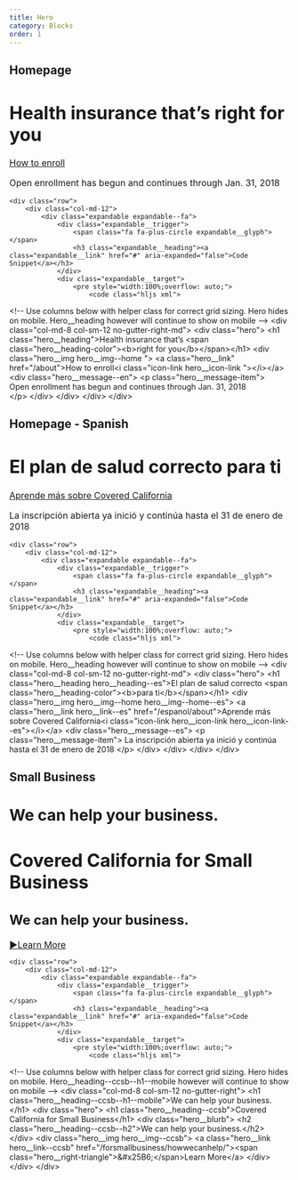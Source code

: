 ```yaml
---
title: Hero
category: Blocks
order: 1
---
```



<style>
  /* Overriding body font size on styleguide stylesheet for hero example */
	.hero {
		font-size: 16px;
		letter-spacing: 0;
	}
</style>

<h2>Homepage</h2>

<div class="row margin-top-65--desktop">
	<div class="col-md-8 col-sm-12 no-gutter-right-md">
		<div class="hero">
			<h1 class="hero__heading">Health insurance that’s <span class="hero__heading-color"><b>right for you</b></span></h1>
			<div class="hero__img hero__img--home ">
				<a class="hero__link" href="/about">How to enroll<i class="icon-link hero__icon-link "></i></a>
				<div class="hero__message--en">
					<p class="hero__message-item">			
						Open enrollment has begun and continues through Jan. 31, 2018		
					</p>
				</div>
			</div>
		</div>
	</div>
	<div class="col-md-4 col-sm-6"></div>

	<div class="row">
		<div class="col-md-12">
			<div class="expandable expandable--fa">
				<div class="expandable__trigger">
					<span class="fa fa-plus-circle expandable__glyph"> </span>
					<h3 class="expandable__heading"><a class="expandable__link" href="#" aria-expanded="false">Code Snippet</a></h3>
				</div>
				<div class="expandable__target">
					<pre style="width:100%;overflow: auto;">
						<code class="hljs xml">
&lt;!-- Use columns below with helper class for correct grid sizing. Hero hides on mobile. 
Hero__heading however will continue to show on mobile --&gt;
&lt;div class="col-md-8 col-sm-12 no-gutter-right-md"&gt;
  &lt;div class="hero"&gt;
    &lt;h1 class="hero__heading"&gt;Health insurance that’s &lt;span class="hero__heading-color"&gt;&lt;b&gt;right for you&lt;/b&gt;&lt;/span&gt;&lt;/h1&gt;
    &lt;div class="hero__img hero__img--home "&gt;
      &lt;a class="hero__link" href="/about"&gt;How to enroll&lt;i class="icon-link hero__icon-link "&gt;&lt;/i&gt;&lt;/a&gt;
      &lt;div class="hero__message--en"&gt;
        &lt;p class="hero__message-item"&gt;      
          Open enrollment has begun and continues through Jan. 31, 2018    
        &lt;/p&gt;
      &lt;/div&gt;
    &lt;/div&gt;
  &lt;/div&gt;
&lt;/div&gt;
						</code>
					</pre>
				</div>
			</div>
		</div>
	</div>


  <h2>Homepage - Spanish</h2>

  <div class="col-md-8 col-sm-12 no-gutter-right-md">
  	<div class="hero">
  		<h1 class="hero__heading hero__heading--es">El plan de salud correcto <span class="hero__heading-color"><b>para ti</b></span></h1>
  		<div class="hero__img hero__img--home  hero__img--home--es">
  			<a class="hero__link hero__link--es" href="/espanol/about">Aprende más sobre Covered California<i class="icon-link hero__icon-link hero__icon-link--es"></i></a>
  			<div class="hero__message--es">
  				<p class="hero__message-item">
  					La inscripción abierta ya inició y continúa hasta el 31 de enero de 2018
  				</p>
  			</div>
  		</div>
  	</div>
  </div>
	<div class="col-md-4 col-sm-6"></div>

	<div class="row">
		<div class="col-md-12">
			<div class="expandable expandable--fa">
				<div class="expandable__trigger">
					<span class="fa fa-plus-circle expandable__glyph"> </span>
					<h3 class="expandable__heading"><a class="expandable__link" href="#" aria-expanded="false">Code Snippet</a></h3>
				</div>
				<div class="expandable__target">
					<pre style="width:100%;overflow: auto;">
						<code class="hljs xml">
&lt;!-- Use columns below with helper class for correct grid sizing. Hero hides on mobile. 
Hero__heading however will continue to show on mobile --&gt;
&lt;div class="col-md-8 col-sm-12 no-gutter-right-md"&gt;
  &lt;div class="hero"&gt;
    &lt;h1 class="hero__heading hero__heading--es"&gt;El plan de salud correcto &lt;span class="hero__heading-color"&gt;&lt;b&gt;para ti&lt;/b&gt;&lt;/span&gt;&lt;/h1&gt;
    &lt;div class="hero__img hero__img--home  hero__img--home--es"&gt;
      &lt;a class="hero__link hero__link--es" href="/espanol/about"&gt;Aprende más sobre Covered California&lt;i class="icon-link hero__icon-link hero__icon-link--es"&gt;&lt;/i&gt;&lt;/a&gt;
      &lt;div class="hero__message--es"&gt;
        &lt;p class="hero__message-item"&gt;
          La inscripción abierta ya inició y continúa hasta el 31 de enero de 2018
        &lt;/p&gt;
      &lt;/div&gt;
    &lt;/div&gt;
  &lt;/div&gt;
&lt;/div&gt;
						</code>
					</pre>
				</div>
			</div>
		</div>
	</div>

  <h2>Small Business</h2>

  <div class="col-md-8 col-sm-12 no-gutter-right">
		<h1 class="hero__heading--ccsb--h1--mobile">We can help your business.</h1>
		<div class="hero">
			<h1 class="hero__heading--ccsb">Covered California for Small Business</h1>
			<div class="hero__blurb">
				<h2 class="hero__heading--ccsb--h2">We can help your business.</h2>
			</div>
			<div class="hero__img hero__img--ccsb">
				<a class="hero__link hero__link--ccsb" href="/forsmallbusiness/howwecanhelp/"><span class="hero__right-triangle">&#x25B6;</span>Learn More</a>
			</div>
		</div> 
	</div>
	<div class="col-md-4 col-sm-6"></div>

	<div class="row">
		<div class="col-md-12">
			<div class="expandable expandable--fa">
				<div class="expandable__trigger">
					<span class="fa fa-plus-circle expandable__glyph"> </span>
					<h3 class="expandable__heading"><a class="expandable__link" href="#" aria-expanded="false">Code Snippet</a></h3>
				</div>
				<div class="expandable__target">
					<pre style="width:100%;overflow: auto;">
						<code class="hljs xml">
&lt;!-- Use columns below with helper class for correct grid sizing. Hero hides on mobile. 
Hero__heading--ccsb--h1--mobile however will continue to show on mobile --&gt;
&lt;div class="col-md-8 col-sm-12 no-gutter-right"&gt;
  &lt;h1 class="hero__heading--ccsb--h1--mobile"&gt;We can help your business.&lt;/h1&gt;
  &lt;div class="hero"&gt;
    &lt;h1 class="hero__heading--ccsb"&gt;Covered California for Small Business&lt;/h1&gt;
    &lt;div class="hero__blurb"&gt;
      &lt;h2 class="hero__heading--ccsb--h2"&gt;We can help your business.&lt;/h2&gt;
    &lt;/div&gt;
    &lt;div class="hero__img hero__img--ccsb"&gt;
      &lt;a class="hero__link hero__link--ccsb" href="/forsmallbusiness/howwecanhelp/"&gt;&lt;span class="hero__right-triangle"&gt;&amp;#x25B6;&lt;/span&gt;Learn More&lt;/a&gt;
    &lt;/div&gt;
  &lt;/div&gt; 
&lt;/div&gt;
						</code>
					</pre>
				</div>
			</div>
		</div>
	</div>


</div>


